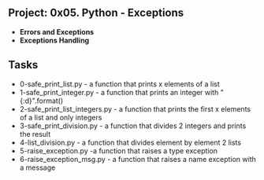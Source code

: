 
## Project: 0x05. Python - Exceptions
- **Errors and Exceptions**
- **Exceptions Handling**
## Tasks
- 0-safe_print_list.py - a function that prints x elements of a list
- 1-safe_print_integer.py - a function that prints an integer with "{:d}".format()
- 2-safe_print_list_integers.py - a function that prints the first x elements of a list and only integers
- 3-safe_print_division.py - a function that divides 2 integers and prints the result
- 4-list_division.py - a function that divides element by element 2 lists
- 5-raise_exception.py -a function that raises a type exception
- 6-raise_exception_msg.py - a function that raises a name exception with a message
